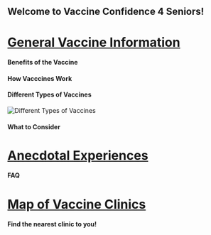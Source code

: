 ## Welcome to Vaccine Confidence 4 Seniors!

# [General Vaccine Information](info)

#### Benefits of the Vaccine  
#### How Vacccines Work 
#### Different Types of Vaccines 
![Different Types of Vaccines](https://upload.wikimedia.org/wikipedia/commons/thumb/e/ee/Fimmu-11-579250-g004.jpg/300px-Fimmu-11-579250-g004.jpg)  
#### What to Consider

# [Anecdotal Experiences](forum)
#### FAQ
  
# [Map of Vaccine Clinics](map) 
#### Find the nearest clinic to you!

